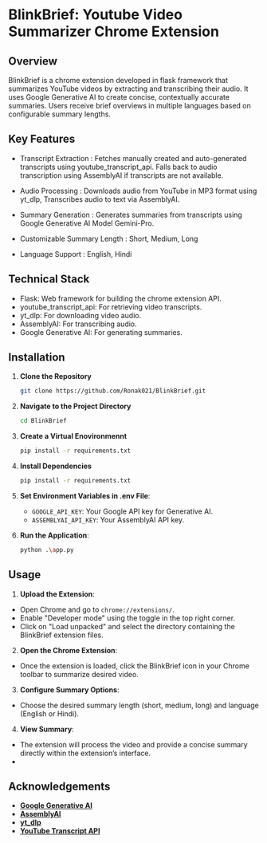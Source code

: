 
# BlinkBrief: Youtube Video Summarizer Chrome Extension




## Overview

BlinkBrief is a chrome extension developed in flask framework that summarizes YouTube videos by extracting and transcribing their audio. It uses Google Generative AI to create concise, contextually accurate summaries. Users receive brief overviews in multiple languages based on configurable summary lengths.
## Key Features


- Transcript Extraction : Fetches manually created and auto-generated transcripts using youtube_transcript_api. Falls back to audio transcription using AssemblyAI if transcripts are not available.

- Audio Processing : Downloads audio from YouTube in MP3 format using yt_dlp, Transcribes audio to text via AssemblyAI.

- Summary Generation : Generates summaries from transcripts using Google Generative AI Model Gemini-Pro.

- Customizable Summary Length : Short, Medium, Long

- Language Support : English, Hindi

    
## Technical Stack

- Flask: Web framework for building the chrome extension API.
- youtube_transcript_api: For retrieving video transcripts.
- yt_dlp: For downloading video audio.
- AssemblyAI: For transcribing audio.
- Google Generative AI: For generating summaries.

## Installation

1. **Clone the Repository**
    ```bash
    git clone https://github.com/Ronak021/BlinkBrief.git
    ```

2. **Navigate to the Project Directory**
    ```bash
    cd BlinkBrief
    ```

3. **Create a Virtual Enovironmennt**
    ```bash
    pip install -r requirements.txt

3. **Install Dependencies**
    ```bash
    pip install -r requirements.txt
    ```
4. **Set Environment Variables in .env File**:
    - `GOOGLE_API_KEY`: Your Google API key for Generative AI.
    - `ASSEMBLYAI_API_KEY`: Your AssemblyAI API key.

5. **Run the Application**:
    ```bash
    python .\app.py
    ```

## Usage

1. **Upload the Extension**:
  - Open Chrome and go to `chrome://extensions/`.
  - Enable "Developer mode" using the toggle in the top right corner.
  - Click on "Load unpacked" and select the directory containing the BlinkBrief extension files.

2. **Open the Chrome Extension**:
  - Once the extension is loaded, click the BlinkBrief icon in your Chrome toolbar to summarize desired video.

3. **Configure Summary Options**:
  - Choose the desired summary length (short, medium, long) and language (English or Hindi).

4. **View Summary**:
  - The extension will process the video and provide a concise summary directly within the extension’s interface.
  - 
## Acknowledgements

- **[Google Generative AI](https://cloud.google.com/ai)**
- **[AssemblyAI](https://assemblyai.com/)**
- **[yt_dlp](https://github.com/yt-dlp/yt-dlp)**
- **[YouTube Transcript API](https://github.com/jdepoix/youtube-transcript-api)**



